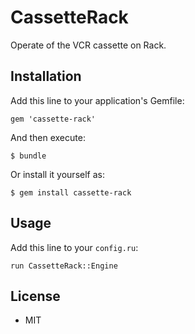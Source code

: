 # CassetteRack

Operate of the VCR cassette on Rack.

## Installation

Add this line to your application's Gemfile:

```
gem 'cassette-rack'
```

And then execute:

```
$ bundle
```

Or install it yourself as:

```
$ gem install cassette-rack
```

## Usage

Add this line to your `config.ru`:

```
run CassetteRack::Engine
```

## License

* MIT
